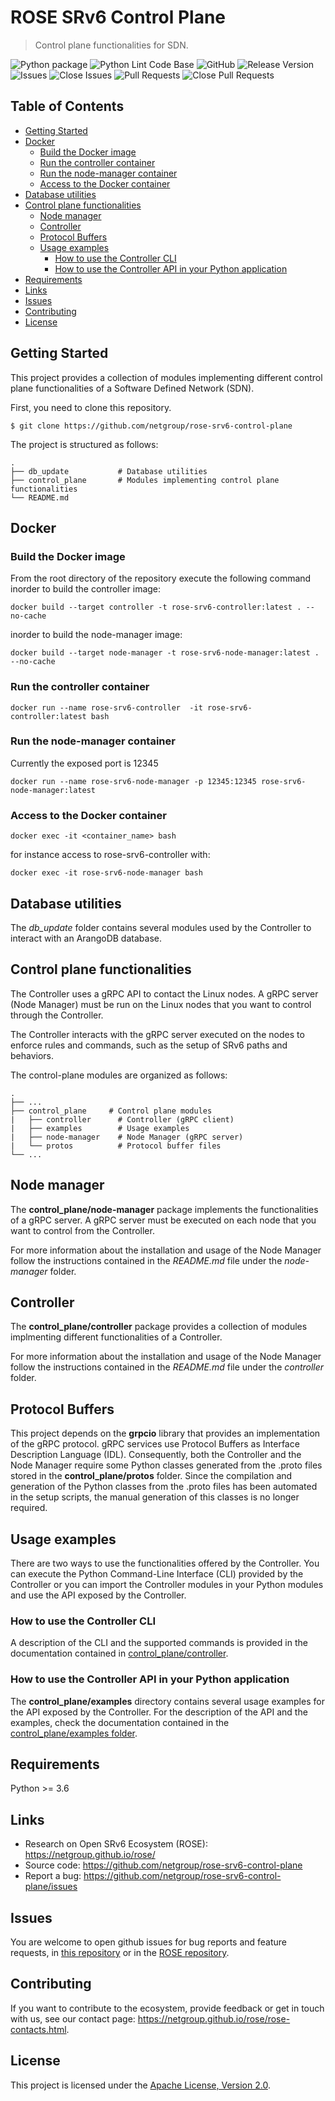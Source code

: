 # ROSE SRv6 Control Plane
> Control plane functionalities for SDN.

![Python package](https://github.com/netgroup/rose-srv6-control-plane/workflows/Python%20package/badge.svg)
![Python Lint Code Base](https://github.com/netgroup/rose-srv6-control-plane/workflows/Lint%20Code%20Base/badge.svg)
![GitHub](https://img.shields.io/github/license/netgroup/rose-srv6-control-plane)
![Release Version](https://img.shields.io/github/v/release/netgroup/rose-srv6-control-plane?sort=semver)
![Issues](https://img.shields.io/github/issues/netgroup/rose-srv6-control-plane)
![Close Issues](https://img.shields.io/github/issues-closed/netgroup/rose-srv6-control-plane)
![Pull Requests](https://img.shields.io/github/issues-pr/netgroup/rose-srv6-control-plane)
![Close Pull Requests](https://img.shields.io/github/issues-pr-closed/netgroup/rose-srv6-control-plane)

## Table of Contents
* [Getting Started](#getting-started)
* [Docker](#docker)
    * [Build the Docker image](build-the-docker-image)
    * [Run the controller container](#run-the-controller-container)
    * [Run the node-manager container](#run-the-node-manager-container)
    * [Access to the Docker container](#access-to-the-docker-container)
* [Database utilities](#database-utilities)
* [Control plane functionalities](#control-plane-functionalities)
    * [Node manager](#node-manager)
    * [Controller](#controller)
    * [Protocol Buffers](#protocol-buffers)
    * [Usage examples](#usage-examples)
        * [How to use the Controller CLI](#how-to-use-the-controller-cli)
        * [How to use the Controller API in your Python application](#how-to-use-the-controller-api-in-your-python-application)
* [Requirements](#requirements)
* [Links](#links)
* [Issues](#issues)
* [Contributing](#contributing)
* [License](#license)


## Getting Started

This project provides a collection of modules implementing different control plane functionalities of a Software Defined Network (SDN).

First, you need to clone this repository.

```console
$ git clone https://github.com/netgroup/rose-srv6-control-plane
```

The project is structured as follows:

    .
    ├── db_update           # Database utilities
    ├── control_plane       # Modules implementing control plane functionalities
    └── README.md


## Docker

### Build the Docker image

From the root directory of the repository execute the following command
inorder to build the controller image:

    docker build --target controller -t rose-srv6-controller:latest . --no-cache

inorder to build the node-manager image:

    docker build --target node-manager -t rose-srv6-node-manager:latest . --no-cache

### Run the controller container

    docker run --name rose-srv6-controller  -it rose-srv6-controller:latest bash

### Run the node-manager container

Currently the exposed port is 12345

    docker run --name rose-srv6-node-manager -p 12345:12345 rose-srv6-node-manager:latest

### Access to the Docker container

    docker exec -it <container_name> bash

for instance access to rose-srv6-controller with:

    docker exec -it rose-srv6-node-manager bash


## Database utilities
The *db_update* folder contains several modules used by the Controller to interact with an ArangoDB database.


## Control plane functionalities

The Controller uses a gRPC API to contact the Linux nodes. A gRPC server (Node Manager) must be run on the Linux nodes that you want to control through the Controller.

The Controller interacts with the gRPC server executed on the nodes to enforce rules and commands, such as the setup of SRv6 paths and behaviors.

The control-plane modules are organized as follows:

    .
    ├── ...
    ├── control_plane     # Control plane modules
    |   ├── controller      # Controller (gRPC client)
    |   ├── examples        # Usage examples
    |   ├── node-manager    # Node Manager (gRPC server)
    |   └── protos          # Protocol buffer files
    └── ...


## Node manager

The **control_plane/node-manager** package implements the functionalities of a gRPC server.
A gRPC server must be executed on each node that you want to control from the Controller.

For more information about the installation and usage of the Node Manager follow the instructions contained in the *README.md* file under the *node-manager* folder.


## Controller
The **control_plane/controller** package provides a collection of modules implmenting different functionalities of a Controller.

For more information about the installation and usage of the Node Manager follow the instructions contained in the *README.md* file under the *controller* folder.


## Protocol Buffers
This project depends on the **grpcio** library that provides an implementation of the gRPC protocol. gRPC services use Protocol Buffers as Interface Description Language (IDL). Consequently, both the Controller and the Node Manager require some Python classes generated from the .proto files stored in the **control_plane/protos** folder.
Since the compilation and generation of the Python classes from the .proto files has been automated in the setup scripts, the manual generation of this classes is no longer required.


## Usage examples
There are two ways to use the functionalities offered by the Controller. You can execute the Python Command-Line Interface (CLI) provided by the Controller or you can import the Controller modules in your Python modules and use the API exposed by the Controller.

### How to use the Controller CLI
A description of the CLI and the supported commands is provided in the documentation contained in [control_plane/controller](control_plane/controller/README.md).

### How to use the Controller API in your Python application
The **control_plane/examples** directory contains several usage examples for the API exposed by the Controller. For the description of the API and the examples, check the documentation contained in the [control_plane/examples folder](control_plane/examples/README.md).


## Requirements
Python >= 3.6


## Links
* Research on Open SRv6 Ecosystem (ROSE): https://netgroup.github.io/rose/
* Source code: https://github.com/netgroup/rose-srv6-control-plane
* Report a bug: https://github.com/netgroup/rose-srv6-control-plane/issues


## Issues
You are welcome to open github issues for bug reports and feature requests, in [this repository](https://github.com/netgroup/rose-srv6-control-plane/issues) or in the [ROSE repository](https://github.com/netgroup/rose/issues).


## Contributing
If you want to contribute to the ecosystem, provide feedback or get in touch with us, see our contact page: https://netgroup.github.io/rose/rose-contacts.html.


## License
This project is licensed under the [Apache License, Version 2.0](https://github.com/netgroup/rose-srv6-control-plane/blob/master/LICENSE).
